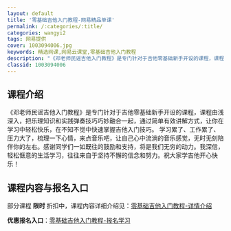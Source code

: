 ```yaml
---
layout: default
title: '零基础吉他入门教程-网易精品单课'
permalink: /:categories/:title/
categories: wangyi2
tags: 网易提供
cover: 1003094006.jpg
keywords: 精选网课,网易云课堂,零基础吉他入门教程
description: "《邓老师民谣吉他入门教程》是专门针对于吉他零基础新手开设的课程，课程由浅深入，把乐理知识和实践弹奏技巧巧妙融合一起，通过简单有效讲解方式，让你在学习中轻松快乐，在不知不觉中快速掌握吉他入门技"
classid: 1003094006
---
```


## 课程介绍

《邓老师民谣吉他入门教程》是专门针对于吉他零基础新手开设的课程，课程由浅深入，把乐理知识和实践弹奏技巧巧妙融合一起，通过简单有效讲解方式，让你在学习中轻松快乐，在不知不觉中快速掌握吉他入门技巧。
  学习累了、工作累了、压力大了，梳理一下心情，来点音乐吧，让自己心中流淌的音乐感觉，无时无刻陪伴你的左右。感谢同学们一如既往的鼓励和支持，将是我们无穷的动力。我深信，轻松惬意的生活学习，往往来自于坚持不懈的信念和努力。祝大家学吉他开心快乐！

## 课程内容与报名入口

部分课程 **限时** 折扣中，课程内容详细介绍见：[零基础吉他入门教程-详情介绍](https://study.163.com/course/introduction/1003094006.htm?share=1&shareId=1025206652&utm_campaign=share&utm_medium=iphoneShare&utm_source=&utm_u=1025206652)

**优惠报名入口**：[零基础吉他入门教程-报名学习](https://study.163.com/course/introduction/1003094006.htm?share=1&shareId=1025206652&utm_campaign=share&utm_medium=iphoneShare&utm_source=&utm_u=1025206652)

